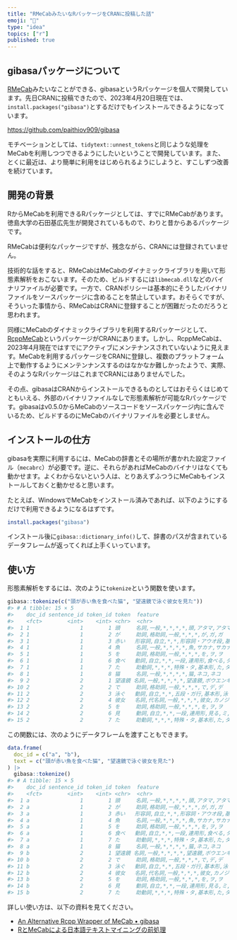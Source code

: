 ```yaml
---
title: "RMeCabみたいなRパッケージをCRANに投稿した話"
emoji: "🎉"
type: "idea"
topics: ["r"]
published: true
---
```


## gibasaパッケージについて

[RMeCab](https://github.com/IshidaMotohiro/RMeCab)みたいなことができる、gibasaというRパッケージを個人で開発しています。先日CRANに投稿できたので、2023年4月20日現在では、`install.packages("gibasa")`とするだけでもインストールできるようになっています。

https://github.com/paithiov909/gibasa

モチベーションとしては、`tidytext::unnest_tokens`と同じような処理をMeCabを利用しつつできるようにしたいということで開発しています。また、とくに最近は、より簡単に利用をはじめられるようにしようと、すこしずつ改善を続けています。

## 開発の背景

RからMeCabを利用できるRパッケージとしては、すでにRMeCabがあります。徳島大学の石田基広先生が開発されているもので、わりと昔からあるパッケージです。

RMeCabは便利なパッケージですが、残念ながら、CRANには登録されていません。

技術的な話をすると、RMeCabはMeCabのダイナミックライブラリを用いて形態素解析をおこないます。そのため、ビルドするには`libmecab.dll`などのバイナリファイルが必要です。一方で、CRANポリシーは基本的にそうしたバイナリファイルをソースパッケージに含めることを禁止しています。おそらくですが、そういった事情から、RMeCabはCRANに登録することが困難だったのだろうと思われます。

同様にMeCabのダイナミックライブラリを利用するRパッケージとして、[RcppMeCab](https://github.com/junhewk/RcppMeCab)というパッケージがCRANにあります。しかし、RcppMeCabは、2023年4月現在ではすでにアクティブにメンテナンスされていないように見えます。MeCabを利用するパッケージをCRANに登録し、複数のプラットフォーム上で動作するようにメンテンナンスするのはなかなか難しかったようで、実際、そのようなRパッケージはこれまでCRANにはありませんでした。

その点、gibasaはCRANからインストールできるものとしてはおそらくはじめてともいえる、外部のバイナリファイルなしで形態素解析が可能なRパッケージです。gibasaはv0.5.0からMeCabのソースコードをソースパッケージ内に含んでいるため、ビルドするのにMeCabのバイナリファイルを必要としません。

## インストールの仕方

gibasaを実際に利用するには、MeCabの辞書とその場所が書かれた設定ファイル（`mecabrc`）が必要です。逆に、それらがあればMeCabのバイナリはなくても動かせます。よくわからないという人は、とりあえずふつうにMeCabもインストールしておくと動かせると思います。

たとえば、WindowsでMeCabをインストール済みであれば、以下のようにするだけで利用できるようになるはずです。

```r
install.packages("gibasa")
```

インストール後に`gibasa::dictionary_info()`して、辞書のパスが含まれているデータフレームが返ってくれば上手くいっています。


## 使い方

形態素解析をするには、次のように`tokenize`という関数を使います。

```r
gibasa::tokenize(c("頭が赤い魚を食べた猫", "望遠鏡で泳ぐ彼女を見た"))
#> # A tibble: 15 × 5
#>    doc_id sentence_id token_id token  feature
#>    <fct>        <int>    <int> <chr>  <chr>
#>  1 1                1        1 頭     名詞,一般,*,*,*,*,頭,アタマ,アタマ
#>  2 1                1        2 が     助詞,格助詞,一般,*,*,*,が,ガ,ガ
#>  3 1                1        3 赤い   形容詞,自立,*,*,形容詞・アウオ段,基本形,…
#>  4 1                1        4 魚     名詞,一般,*,*,*,*,魚,サカナ,サカナ
#>  5 1                1        5 を     助詞,格助詞,一般,*,*,*,を,ヲ,ヲ
#>  6 1                1        6 食べ   動詞,自立,*,*,一段,連用形,食べる,タベ,タベ
#>  7 1                1        7 た     助動詞,*,*,*,特殊・タ,基本形,た,タ,タ
#>  8 1                1        8 猫     名詞,一般,*,*,*,*,猫,ネコ,ネコ
#>  9 2                2        1 望遠鏡 名詞,一般,*,*,*,*,望遠鏡,ボウエンキョウ,…
#> 10 2                2        2 で     助詞,格助詞,一般,*,*,*,で,デ,デ
#> 11 2                2        3 泳ぐ   動詞,自立,*,*,五段・ガ行,基本形,泳ぐ,オヨ…
#> 12 2                2        4 彼女   名詞,代名詞,一般,*,*,*,彼女,カノジョ,カノ…
#> 13 2                2        5 を     助詞,格助詞,一般,*,*,*,を,ヲ,ヲ
#> 14 2                2        6 見     動詞,自立,*,*,一段,連用形,見る,ミ,ミ
#> 15 2                2        7 た     助動詞,*,*,*,特殊・タ,基本形,た,タ,タ
```

この関数には、次のようにデータフレームを渡すこともできます。

```r
data.frame(
  doc_id = c("a", "b"),
  text = c("頭が赤い魚を食べた猫", "望遠鏡で泳ぐ彼女を見た")
) |>
  gibasa::tokenize()
#> # A tibble: 15 × 5
#>    doc_id sentence_id token_id token  feature
#>    <fct>        <int>    <int> <chr>  <chr>
#>  1 a                1        1 頭     名詞,一般,*,*,*,*,頭,アタマ,アタマ
#>  2 a                1        2 が     助詞,格助詞,一般,*,*,*,が,ガ,ガ
#>  3 a                1        3 赤い   形容詞,自立,*,*,形容詞・アウオ段,基本形,…
#>  4 a                1        4 魚     名詞,一般,*,*,*,*,魚,サカナ,サカナ
#>  5 a                1        5 を     助詞,格助詞,一般,*,*,*,を,ヲ,ヲ
#>  6 a                1        6 食べ   動詞,自立,*,*,一段,連用形,食べる,タベ,タベ
#>  7 a                1        7 た     助動詞,*,*,*,特殊・タ,基本形,た,タ,タ
#>  8 a                1        8 猫     名詞,一般,*,*,*,*,猫,ネコ,ネコ
#>  9 b                2        1 望遠鏡 名詞,一般,*,*,*,*,望遠鏡,ボウエンキョウ,…
#> 10 b                2        2 で     助詞,格助詞,一般,*,*,*,で,デ,デ
#> 11 b                2        3 泳ぐ   動詞,自立,*,*,五段・ガ行,基本形,泳ぐ,オヨ…
#> 12 b                2        4 彼女   名詞,代名詞,一般,*,*,*,彼女,カノジョ,カノ…
#> 13 b                2        5 を     助詞,格助詞,一般,*,*,*,を,ヲ,ヲ
#> 14 b                2        6 見     動詞,自立,*,*,一段,連用形,見る,ミ,ミ
#> 15 b                2        7 た     助動詞,*,*,*,特殊・タ,基本形,た,タ,タ
```

詳しい使い方は、以下の資料を見てください。

- [An Alternative Rcpp Wrapper of MeCab • gibasa](https://paithiov909.github.io/gibasa/)
- [RとMeCabによる日本語テキストマイニングの前処理](https://paithiov909.github.io/textmining-ja/)
